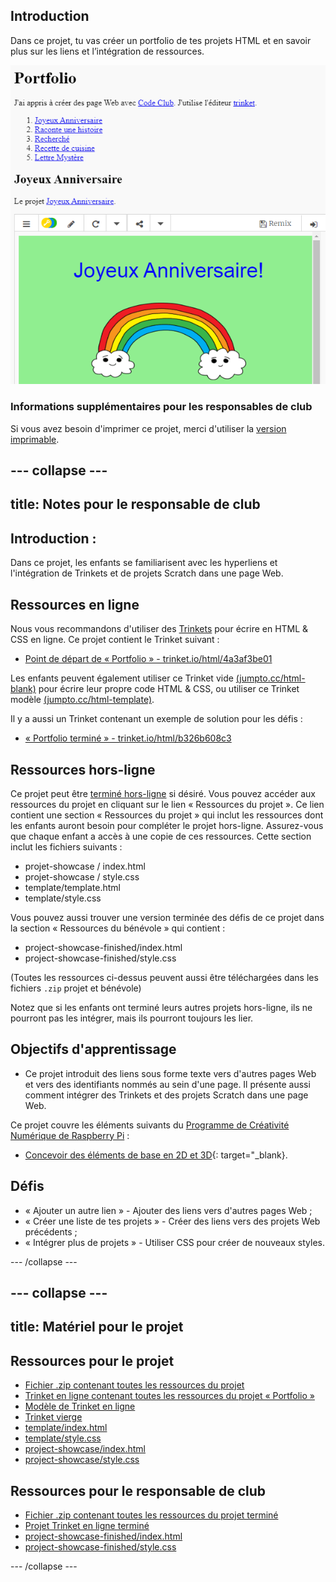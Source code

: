 ## Introduction

Dans ce projet, tu vas créer un portfolio de tes projets HTML et en savoir plus sur les liens et l’intégration de ressources.

![screenshot](images/showcase-intro.png)

### Informations supplémentaires pour les responsables de club

Si vous avez besoin d'imprimer ce projet, merci d'utiliser la [version imprimable](https://projects.raspberrypi.org/fr-FR/projects/project-showcase/print).

--- collapse ---
---
title: Notes pour le responsable de club
---

## Introduction :

Dans ce projet, les enfants se familiarisent avec les hyperliens et l'intégration de Trinkets et de projets Scratch dans une page Web.

## Ressources en ligne

Nous vous recommandons d'utiliser des [Trinkets](https://trinket.io/) pour écrire en HTML & CSS en ligne. Ce projet contient le Trinket suivant :

* [Point de départ de « Portfolio » - trinket.io/html/4a3af3be01](https://trinket.io/html/4a3af3be01)

Les enfants peuvent également utiliser ce Trinket vide [(jumpto.cc/html-blank)](http://jumpto.cc/html-blank) pour écrire leur propre code HTML & CSS, ou utiliser ce Trinket modèle [(jumpto.cc/html-template)](http://jumpto.cc/html-template).

Il y a aussi un Trinket contenant un exemple de solution pour les défis :

* [« Portfolio terminé » - trinket.io/html/b326b608c3](https://trinket.io/html/b326b608c3)

## Ressources hors-ligne

Ce projet peut être [terminé hors-ligne](https://www.codeclubprojects.org/en-GB/resources/webdev-working-offline/) si désiré. Vous pouvez accéder aux ressources du projet en cliquant sur le lien « Ressources du projet ». Ce lien contient une section « Ressources du projet » qui inclut les ressources dont les enfants auront besoin pour compléter le projet hors-ligne. Assurez-vous que chaque enfant a accès à une copie de ces ressources. Cette section inclut les fichiers suivants :

* projet-showcase / index.html
* projet-showcase / style.css
* template/template.html
* template/style.css

Vous pouvez aussi trouver une version terminée des défis de ce projet dans la section « Ressources du bénévole » qui contient :

* project-showcase-finished/index.html
* project-showcase-finished/style.css

(Toutes les ressources ci-dessus peuvent aussi être téléchargées dans les fichiers `.zip` projet et bénévole)

Notez que si les enfants ont terminé leurs autres projets hors-ligne, ils ne pourront pas les intégrer, mais ils pourront toujours les lier.

## Objectifs d'apprentissage

* Ce projet introduit des liens sous forme texte vers d'autres pages Web et vers des identifiants nommés au sein d'une page. Il présente aussi comment intégrer des Trinkets et des projets Scratch dans une page Web. 

Ce projet couvre les éléments suivants du [Programme de Créativité Numérique de Raspberry Pi](http://rpf.io/curriculum) :

* [Concevoir des éléments de base en 2D et 3D](https://www.raspberrypi.org/curriculum/design/creator){: target="_blank}.

## Défis

* « Ajouter un autre lien » - Ajouter des liens vers d'autres pages Web ;
* « Créer une liste de tes projets » - Créer des liens vers des projets Web précédents ;
* « Intégrer plus de projets » - Utiliser CSS pour créer de nouveaux styles.

--- /collapse ---

--- collapse ---
---
title: Matériel pour le projet
---

## Ressources pour le projet

* [Fichier .zip contenant toutes les ressources du projet](https://rpf.io/p/fr-FR/project-showcase-go)
* [Trinket en ligne contenant toutes les ressources du projet « Portfolio »](https://trinket.io/html/4a3af3be01)
* [Modèle de Trinket en ligne](http://jumpto.cc/trinket-template)
* [Trinket vierge](http://jumpto.cc/trinket-blank)
* [template/index.html](resources/template-index.html)
* [template/style.css](resources/template-style.css)
* [project-showcase/index.html](resources/project-showcase-index.html)
* [project-showcase/style.css](resources/project-showcase-style.css)

## Ressources pour le responsable de club

* [Fichier .zip contenant toutes les ressources du projet terminé](https://rpf.io/p/fr-FR/project-showcase-go)
* [Projet Trinket en ligne terminé](https://trinket.io/html/b326b608c3)
* [project-showcase-finished/index.html](resources/project-showcase-finished-index.html)
* [project-showcase-finished/style.css](resources/project-showcase-finished-style.css)

--- /collapse ---